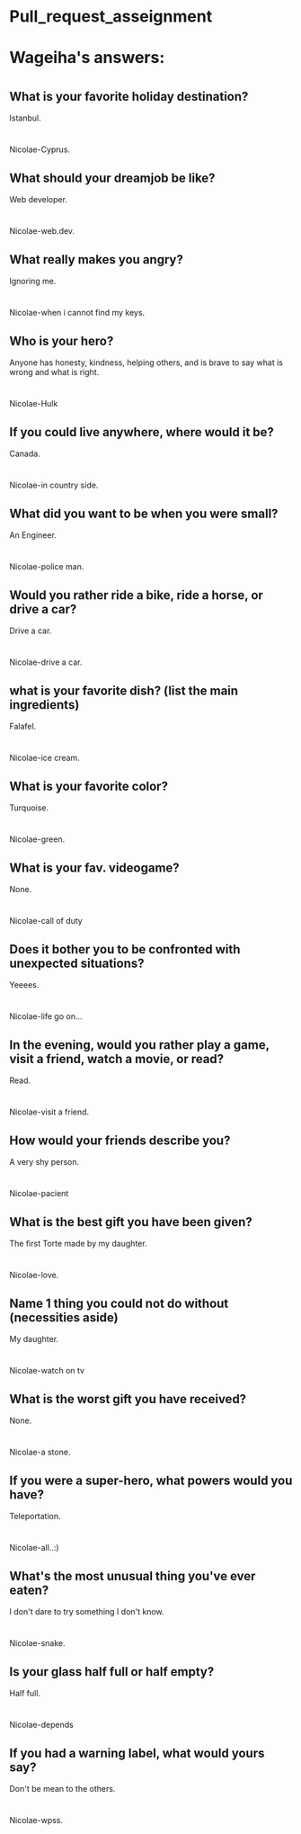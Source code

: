 # Pull_request_asseignment
#
#
# Wageiha's answers: 
#
## What is your favorite holiday destination?
Istanbul.
#

Nicolae-Cyprus.

## What should your dreamjob be like?
Web developer.
#

Nicolae-web.dev.

## What really makes you angry?
Ignoring me.
#
Nicolae-when i cannot find my keys.

## Who is your hero?
Anyone has honesty, kindness, helping others, and is brave to say what is wrong and what is right.
#
Nicolae-Hulk 

## If you could live anywhere, where would it be?
Canada.
#
Nicolae-in country side.

## What did you want to be when you were small?
An Engineer.
#
Nicolae-police man.

## Would you rather ride a bike, ride a horse, or drive a car?
Drive a car.
#
Nicolae-drive a car.

## what is your favorite dish? (list the main ingredients)
Falafel.
#
Nicolae-ice cream.

## What is your favorite color?
Turquoise.
#
Nicolae-green.

## What is your fav. videogame?
None.
#
Nicolae-call of duty

## Does it bother you to be confronted with unexpected situations?
Yeeees.
#

Nicolae-life go on...

## In the evening, would you rather play a game, visit a friend, watch a movie, or read?
Read.
#
Nicolae-visit a friend.

## How would your friends describe you?
A very shy person.
#
Nicolae-pacient

## What is the best gift you have been given?
The first Torte made by my daughter.
#
Nicolae-love.

## Name 1 thing you could not do without (necessities aside)
My daughter.
#
Nicolae-watch on tv

## What is the worst gift you have received?
None.
#
Nicolae-a stone.

## If you were a super-hero, what powers would you have?
Teleportation.
#
Nicolae-all..:)

## What's the most unusual thing you've ever eaten?
I don't dare to try something I don't know.
#
Nicolae-snake.

## Is your glass half full or half empty?
Half full.
#
Nicolae-depends

## If you had a warning label, what would yours say?
Don't be mean to the others.
#
Nicolae-wpss.
